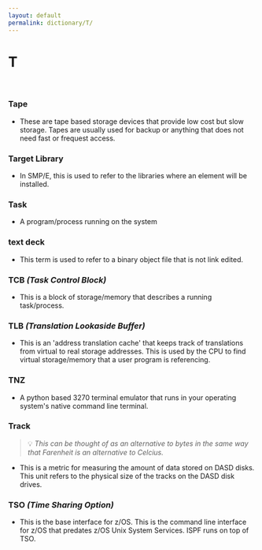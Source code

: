 ```yaml
---
layout: default
permalink: dictionary/T/
---
```


# T

&nbsp;

### Tape
* These are tape based storage devices that provide low cost but slow storage. Tapes are usually used for backup or anything that does not need fast or frequest access.

### Target Library
* In SMP/E, this is used to refer to the libraries where an element will be installed.

### Task
* A program/process running on the system

### text deck
* This term is used to refer to a binary object file that is not link edited.

### TCB *(Task Control Block)*
* This is a block of storage/memory that describes a running task/process.

### TLB *(Translation Lookaside Buffer)*
* This is an 'address translation cache' that keeps track of translations from virtual to real storage addresses. This is used by the CPU to find virtual storage/memory that a user program is referencing.

### TNZ
* A python based 3270 terminal emulator that runs in your operating system's native command line terminal.

### Track
> 💡 _This can be thought of as an alternative to bytes in the same way that Farenheit is an alternative to Celcius._

* This is a metric for measuring the amount of data stored on DASD disks. This unit refers to the physical size of the tracks on the DASD disk drives.

### TSO *(Time Sharing Option)*
* This is the base interface for z/OS. This is the command line interface for z/OS that predates z/OS Unix System Services. ISPF runs on top of TSO.